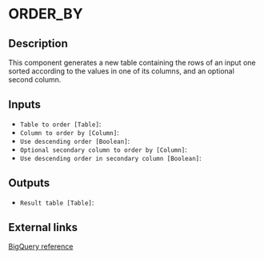 
# ORDER_BY
## Description

 This component generates a new table containing the rows of an input one sorted
 according to the values in one of its columns, and an optional second column.
 
## Inputs
* `Table to order [Table]`: 
* `Column to order by [Column]`: 
* `Use descending order [Boolean]`: 
* `Optional secondary column to order by [Column]`: 
* `Use descending order in secondary column [Boolean]`: 

## Outputs
* `Result table [Table]`: 

## External links
[BigQuery reference](https://cloud.google.com/bigquery/docs/reference/standard-sql/query-syntax#order_by_clause)
      
